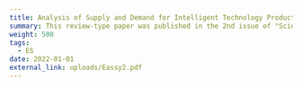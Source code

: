```yaml
---
title: Analysis of Supply and Demand for Intelligent Technology Products for the Elderly
summary: This review-type paper was published in the 2nd issue of "Science & Technology Association Forum" in 2022, included in Longyuan Journals.
weight: 500
tags:
  - ES
date: 2022-01-01
external_link: uploads/Eassy2.pdf
---
```


